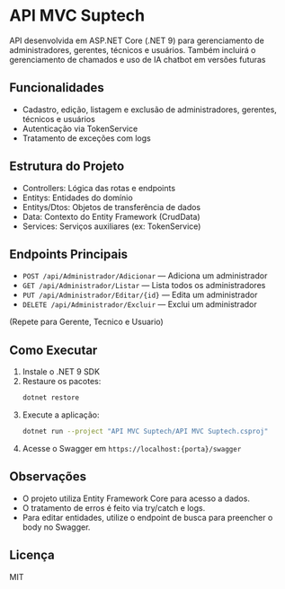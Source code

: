# API MVC Suptech

API desenvolvida em ASP.NET Core (.NET 9) para gerenciamento de administradores, gerentes, técnicos e usuários.
Também incluirá o gerenciamento de chamados e uso de IA chatbot em versões futuras

## Funcionalidades
- Cadastro, edição, listagem e exclusão de administradores, gerentes, técnicos e usuários
- Autenticação via TokenService
- Tratamento de exceções com logs

## Estrutura do Projeto
- Controllers: Lógica das rotas e endpoints
- Entitys: Entidades do domínio
- Entitys/Dtos: Objetos de transferência de dados
- Data: Contexto do Entity Framework (CrudData)
- Services: Serviços auxiliares (ex: TokenService)

## Endpoints Principais
- `POST /api/Administrador/Adicionar` — Adiciona um administrador
- `GET /api/Administrador/Listar` — Lista todos os administradores
- `PUT /api/Administrador/Editar/{id}` — Edita um administrador
- `DELETE /api/Administrador/Excluir` — Exclui um administrador

(Repete para Gerente, Tecnico e Usuario)

## Como Executar
1. Instale o .NET 9 SDK
2. Restaure os pacotes:
   ```bash
   dotnet restore
   ```
3. Execute a aplicação:
   ```bash
   dotnet run --project "API MVC Suptech/API MVC Suptech.csproj"
   ```
4. Acesse o Swagger em `https://localhost:{porta}/swagger`

## Observações
- O projeto utiliza Entity Framework Core para acesso a dados.
- O tratamento de erros é feito via try/catch e logs.
- Para editar entidades, utilize o endpoint de busca para preencher o body no Swagger.

## Licença
MIT
